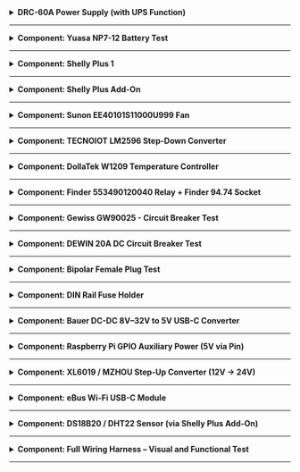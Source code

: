 <details>
<summary><strong>DRC-60A Power Supply (with UPS Function)</strong></summary>

This document describes the test procedure for verifying correct operation of the **Mean Well DRC-60A** DIN rail AC-DC power supply using the **MESTEK CM83E** digital clamp multimeter.

## Terminals Overview

| Terminal    | Description                  |
|-------------|------------------------------|
| **L**       | AC Line Input (Phase)        |
| **N**       | AC Neutral Input             |
| **FG**      | Protective Earth (Ground)    |
| **+V**      | Positive DC Output           |
| **-V**      | Negative DC Output (GND)     |
| **Bat.+**   | Battery Positive             |
| **Bat.-**   | Battery Negative             |
| **AC OK**   | Relay Output – AC Status     |
| **Bat. Low**| Relay Output – Battery Low   |

## Multimeter Test Procedure (MESTEK CM83E)

### 1. DC Output Voltage (+V / -V)
- **Multimeter Mode:** DC Voltage (V⎓)
- **Red probe:** +V
- **Black probe:** -V
- **Expected Value:** ~13.8 V DC

---

### 2. Battery Charge Voltage (Bat.+ / Bat.-)
- **Multimeter Mode:** DC Voltage (V⎓)
- **Red probe:** Bat.+
- **Black probe:** Bat.-
- **Expected Value:** ~13.8 V DC (when battery is being charged)

---

### 3. AC OK Signal (Relay Contact)
- **Multimeter Mode:** Continuity Test (Beep / Diode symbol)
- **Probe 1:** AC OK
- **Probe 2:** -V
- **Expected Behavior:**
  - If AC is present: **Contact closed (Beep / 0Ω)**
  - If AC is lost: **Contact open (no beep / OL)**

---

### 4. Battery Low Signal (Relay Contact)
- **Multimeter Mode:** Continuity Test
- **Probe 1:** Bat. Low
- **Probe 2:** -V
- **Expected Behavior:**
  - Battery OK: **Contact open**
  - Battery <11 V: **Contact closed (Beep / 0Ω)**

---

## Test Results

1. DC Output Voltage:  
2. Battery Voltage:  
3. AC OK Relay Status:  
4. Battery Low Relay Status:

</details>

---

<details>
<summary><strong>Component: Yuasa NP7-12 Battery Test</strong></summary>

### Specifications Summary
- **Nominal voltage**: 12 VDC
- **Full charge voltage**: 13.5 – 13.8 V (Float)
- **Charging current (standard)**: 2.1 A max (0.3 C)
- **Discharge cutoff voltage**: 10.5 V (recommended minimum)
- **Capacity**: 7.0 Ah @ 20h rate

### Required Tool
- MESTEK TRMS Digital Clamp Multimeter

### Test Procedure

#### 1. Voltage Check (No Load)
- **Mode**: DC Voltage (symbol: ⎓)
- **Red probe**: Battery positive terminal
- **Black probe**: Battery negative terminal
- **Expected result**: 
  - ≥ 12.6 V = fully charged
  - 12.0 – 12.5 V = medium charge
  - < 11.8 V = low charge

#### 2. Voltage Under Load
- **Connect** a 12 V load (e.g. 5–10 W resistor or fan)
- Repeat voltage measurement during operation
- **Expected**: Voltage should stay above **11.5 V**

#### 3. Current Draw (Optional)
- **Mode**: DC Current clamp (select A⎓)
- **Clamp around** one of the battery output wires (positive preferred)
- **Expected draw**: Depends on connected load; must not exceed safe discharge rate (~7 A continuous)

### Safety Note
- Avoid discharging below 10.5 V
- Recharge if voltage drops under 12.0 V when idle

---

### Test Results
1. Voltage (idle):  
2. Voltage (under load):  
3. Load current:  

</details>

---

<details>
<summary><strong>Component: Shelly Plus 1</strong></summary>

### Specifications Summary
- **DC Supply Voltage**: 12VDC ±10%, or 24–48VDC stabilized
- **AC Supply Voltage**: 110–240V AC
- **Relay Output**: Dry contact (potential-free)
- **Max Load**: 16A / 240V AC
- **Operating Temperature**: -20°C to +40°C
- **Relevant Terminals (DC mode)**: 12V (positive), SW (GND/negative)

### Required Tool
- MESTEK TRMS Digital Clamp Multimeter

### Test Procedure

#### 1. Input Voltage (DC mode)
- **Mode**: DC Voltage (symbol: ⎓)
- **Red probe**: Terminal "12V"
- **Black probe**: Terminal "SW"
- **Expected**: 12.0–13.8 VDC

#### 2. Idle Current Draw
- **Mode**: DC Current clamp (symbol: A⎓)
- **Clamp around**: Positive wire feeding "12V"
- **Expected**: ~0.05–0.1 A (when idle, Wi-Fi on)

#### 3. Relay Output Test
- **Activate relay** via app or HTTP request
- **Check continuity** between output contacts (Normally Open closes)
- **Mode**: Continuity test (diode symbol or sound wave icon)
- **Probes**: Between relay output terminals
- **Expected**: Continuity when activated

---

### Test Results
1. Input voltage:  
2. Idle current:  
3. Relay continuity:  

</details>

---

<details>
<summary><strong>Component: Shelly Plus Add-On</strong></summary>

### Specifications Summary
- **Power Supply**: Provided directly via Shelly Plus 1 connector
- **Interface**: I²C or GPIO to main Shelly device
- **Supports**: DS18B20 temperature sensor, DHT22, analog inputs, binary sensors
- **Voltage Tolerance**: 0–3.3V (analog input)

### Required Tool
- MESTEK TRMS Digital Clamp Multimeter

### Test Procedure

#### 1. Supply Verification (when connected to Shelly Plus 1)
- **Mode**: DC Voltage (symbol: ⎓)
- **Red probe**: VCC or sensor pin (check with connected sensor)
- **Black probe**: GND of Add-On
- **Expected**: 3.3 VDC (provided by Shelly Plus 1)

#### 2. Analog Signal Input (Optional)
- **Connect** a known analog voltage source (e.g. 1.5V battery)
- **Measure** the voltage seen at input pin
- **Expected**: Should match within ±0.1V

#### 3. Sensor Bus Continuity
- **Mode**: Continuity test (diode or buzzer icon)
- **Check** signal/GND continuity from sensor to Add-On terminals
- **Expected**: Continuity present

---

### Test Results
1. VCC voltage:  
2. Analog input voltage:  
3. Sensor continuity:  

</details>

---

<details>
<summary><strong>Component: Sunon EE40101S11000U999 Fan</strong></summary>

### Specifications Summary
- **Rated Voltage**: 12 VDC
- **Power Consumption**: 0.99 W
- **Current Draw**: ~0.0825 A
- **Dimensions**: 40×40×10 mm
- **Airflow**: 13.9 m³/h
- **Speed**: 7300 RPM

### Required Tool
- MESTEK TRMS Digital Clamp Multimeter

### Test Procedure

#### 1. Voltage at Terminals
- **Mode**: DC Voltage (symbol: ⎓)
- **Red probe**: Fan positive terminal (usually red wire)
- **Black probe**: Fan negative terminal (usually black wire)
- **Expected**: 12.0 VDC ± 0.5 V

#### 2. Current Draw While Running
- **Mode**: DC Current clamp (select A⎓)
- **Clamp around** the positive wire while fan is active
- **Expected**: Approx. 80–90 mA

#### 3. Rotation & Noise
- **Observation**: Fan should spin immediately when powered
- **Expected**: Smooth spin, no grinding noise

---

### Test Results
1. Input voltage:  
2. Current draw:  
3. Mechanical rotation/noise:  

</details>

---

<details>
<summary><strong>Component: TECNOIOT LM2596 Step-Down Converter</strong></summary>

### Specifications Summary
- **Input Voltage Range**: 4–40 VDC
- **Output Voltage Range**: 1.25–37 VDC (adjustable)
- **Max Current**: ~2 A continuous (with heatsink)
- **Display**: Integrated digital voltmeter

### Required Tool
- MESTEK TRMS Digital Clamp Multimeter
- Small flathead screwdriver (for trimmer)

### Test Procedure

#### 1. Input Voltage Check
- **Mode**: DC Voltage (⎓)
- **Red probe**: VIN+
- **Black probe**: VIN−
- **Expected**: 13.8 V (from battery or main power line)

#### 2. Output Voltage Adjustment
- **Mode**: DC Voltage (⎓)
- **Red probe**: VOUT+
- **Black probe**: VOUT−
- Use screwdriver to rotate trimmer until output reads exactly **12.00–12.10 V**
- **Important**: Confirm value using external multimeter if display is damaged

#### 3. Output Load Test (Optional)
- Connect load (e.g. 12 V fan)
- Confirm voltage remains stable under load

### Safety Note
- Ensure input > output voltage
- Avoid shorting output when powered
- Watch for excessive heat if drawing >1 A continuously

---

### Test Results
1. Input voltage:  
2. Output voltage:  
3. Load test result:  

</details>

---

<details>
<summary><strong>Component: DollaTek W1209 Temperature Controller</strong></summary>

### Specifications Summary
- **Operating voltage**: 12 VDC
- **Temperature range**: -50 °C to 110 °C
- **Sensor type**: NTC thermistor probe
- **Relay rating**: 10 A @ 12 VDC
- **Output type**: Relay NO/NC terminals

### Required Tool
- MESTEK TRMS Digital Clamp Multimeter
- 12 VDC regulated power source
- Heat source (e.g. hair dryer) or cold source (ice)

### Test Procedure

#### 1. Power Supply Test
- **Mode**: DC Voltage (⎓)
- **Red probe**: VCC (marked on module input)
- **Black probe**: GND
- **Expected**: 12.0 – 12.1 VDC

#### 2. Display and Sensor Response
- Power the board with 12 V
- Ensure screen lights up and shows ambient temperature
- Hold sensor between fingers, temperature should rise
- Touch probe with ice or cold metal, temperature should drop
- **Expected**: Variation of at least ±5°C in response to thermal stimulus

#### 3. Relay Activation Test
- Set threshold temperature on board (use onboard buttons)
- Heat or cool probe past threshold
- **Expected**: Audible click + relay LED changes state
- **Check output**: Measure continuity on output terminals when relay is active

#### 4. Output Voltage Test (Optional)
- **Mode**: DC Voltage (⎓)
- **Red probe**: Relay output terminal
- **Black probe**: GND
- Confirm if output switches correctly when relay toggles

### Safety Note
- Relay should only be connected to appropriate load during final installation
- Ensure temperature thresholds are correctly set for activation

---

### Test Results
1. Input voltage:  
2. Sensor variation observed:  
3. Relay toggled (Y/N):  
4. Output switching OK (Y/N):  

</details>

---

<details>
<summary><strong>Component: Finder 553490120040 Relay + Finder 94.74 Socket</strong></summary>

### Specifications Summary
- **Coil voltage**: 12 VDC
- **Contacts**: 4 changeover (4RT / DPDT)
- **Max switching current**: 7 A per contact
- **Socket model**: Finder 94.74 (screw terminals)
- **Test button**: Manual test button included

### Required Tool
- MESTEK TRMS Digital Clamp Multimeter

### Test Procedure

#### 1. Coil Voltage Test
- **Mode**: DC Voltage (symbol: ⎓)
- **Red probe**: Connected to coil terminal A1 (on socket)
- **Black probe**: Connected to coil terminal A2 (on socket)
- **Apply 12 VDC**
- **Expected result**: 11.8 – 12.2 V across A1–A2

#### 2. Coil Activation Confirmation
- Listen for a **distinct click** when 12 V is applied
- **Optional**: Use **NCV mode** or visual indicator (relay LED or button)

#### 3. Contact Continuity Test
- **Mode**: Continuity (symbol: soundwave/beep or diode)
- **Probes**: 
  - NO (Normally Open) contact pair (e.g. terminal 11–14)
  - Apply 12 VDC to A1–A2
  - Check continuity: should **close** the circuit (beep)
- **Without power**: contacts should be **open** (no beep)

#### 4. Manual Test Button
- Push the **test button** on top of the relay
- Check if contact continuity behaves **as if energized**

### Safety Note
- Test with low-voltage DC **only** unless fully isolated
- Ensure correct polarity on coil terminals (A1 = + / A2 = −)

---

### Test Results
1. Coil voltage:  
2. Relay click (audible):  
3. NO contacts closed when powered:  
4. Manual test button working:  

</details>

---

<details>
<summary><strong>Component: Gewiss GW90025 - Circuit Breaker Test</strong></summary>

### Specifications Summary
- **Type**: Automatic Circuit Breaker (MCB)
- **Rated current**: 16 A
- **Voltage rating**: 230/400 V AC
- **Breaking capacity**: 4.5 kA
- **Poles**: 1P+N
- **Trip curve**: C

### Required Tool
- MESTEK TRMS Digital Clamp Multimeter

### Test Procedure

#### 1. Continuity Test (Breaker ON)
- **Mode**: Continuity (symbol: sound wave or diode symbol)
- **Red probe**: Output terminal of breaker
- **Black probe**: Input terminal of breaker
- **Expected result**: Continuity **should beep** when breaker is ON

#### 2. Open Test (Breaker OFF)
- Switch breaker to OFF
- Repeat continuity test
- **Expected result**: **No beep** (open circuit)

#### 3. Voltage Drop Check
- **Mode**: AC Voltage
- **Red probe**: Output terminal
- **Black probe**: Input terminal
- **Breaker ON and under light load**
- **Expected result**: Voltage drop should be near **0 V**

#### 4. Load Voltage Test
- **Red probe**: Output terminal (while connected to AC source and load)
- **Black probe**: Neutral line
- **Expected result**: ~230 V (if powered and breaker is ON)

### Safety Note
- Ensure power is OFF before performing continuity tests
- Do not exceed rated current during testing

---

### Test Results
1. Continuity (ON):  
2. Continuity (OFF):  
3. Voltage drop:  
4. Load voltage:  

</details>

---

<details>
<summary><strong>Component: DEWIN 20A DC Circuit Breaker Test</strong></summary>

### Specifications Summary
- **Type**: DC Magnetothermal Breaker
- **Rated current**: 20 A
- **Operating voltage**: 12V – 250V DC
- **Poles**: Single pole
- **Function**: Protects DC circuits from overcurrent or short-circuit

### Required Tool
- MESTEK TRMS Digital Clamp Multimeter

### Test Procedure

#### 1. Continuity Test (Breaker ON)
- **Mode**: Continuity (symbol: sound wave or diode)
- **Red probe**: Input terminal (DC+)
- **Black probe**: Output terminal (DC+ out)
- **Expected result**: Beep or ~0 Ω (circuit closed)

#### 2. Continuity Test (Breaker OFF)
- Toggle switch to OFF
- **Expected result**: No beep / OL (circuit open)

#### 3. Voltage Test (Live Test, Caution!)
- **Power required**: 13.8 V DC (or your system voltage)
- **Mode**: DC Voltage
- **Red probe**: Input terminal
- **Black probe**: GND
- **Expected input**: ~13.8 V
- **Then test**: Red probe on output terminal, same black probe
- **Expected output**: ~13.8 V if ON, 0 V if OFF

### Safety Note
- Never exceed rated voltage or current
- Use only in DC circuits — not for AC systems

---

### Test Results
1. Continuity (ON):  
2. Continuity (OFF):  
3. Voltage IN/OUT:  

</details>

---

<details>
<summary><strong>Component: Bipolar Female Plug Test</strong></summary>

### Specifications Summary
- **Type**: Bipolar straight female plug
- **Max current**: 10 A
- **Max voltage**: 250 V AC
- **Protection**: IP20 (no grounding)
- **Application**: AC 230 V plug for Raspberry official PSU or general appliances

### Required Tool
- MESTEK TRMS Digital Clamp Multimeter

### Test Procedure

#### 1. Continuity Check
- **Mode**: Continuity (symbol: sound wave / diode)
- **Red probe**: Insert into one terminal of the plug
- **Black probe**: Touch corresponding internal wiring or device plug pin
- **Expected result**: Multimeter beeps = internal contact is intact

#### 2. Resistance Check
- **Mode**: Ohms (symbol: Ω)
- Measure resistance across each conductor
- **Expected**: ~0 Ω or a very low value (cable + contact resistance)

#### 3. Voltage Output (Live Test, optional if powered)
- **Mode**: AC Voltage (symbol: ~V)
- **Red probe**: L (Live)
- **Black probe**: N (Neutral)
- **Expected result**: ~230 V AC (only if connected to live power source)

### Safety Note
- Never insert probes while plug is connected to the grid unless explicitly testing live voltage
- Always handle insulated parts during live measurements

---

### Test Results
1. Continuity:  
2. Resistance:  
3. Voltage output (if tested):  

</details>

---

<details>
<summary><strong>Component: DIN Rail Fuse Holder</strong></summary>

### Specifications Summary
- **Voltage rating**: Up to 250 V AC
- **Fuse type**: 5x20 mm glass or ceramic
- **Max current**: Based on inserted fuse rating (typically up to 10 A)
- **DIN rail mount**: Yes, standard 35 mm
- **Usage**: General inline AC protection for circuits up to 250 V

### Required Tool
- MESTEK TRMS Digital Clamp Multimeter

### Test Procedure

#### 1. Continuity Check (Without Power)
- **Mode**: Continuity / Ohm test (symbol: Ω or sound wave)
- **Red probe**: One terminal of fuse holder
- **Black probe**: Opposite terminal (other side of fuse)
- **Expected result**: 
  - Audible beep or ~0 Ω if fuse is intact
  - OL or no beep = blown fuse or bad contact

#### 2. Voltage Pass-Through Test (When powered)
- **Mode**: AC Voltage (symbol: V~)
- **Red probe**: Input terminal (from mains or breaker)
- **Black probe**: Output terminal (load side)
- **Expected result**: 
  - Voltage reading should match input AC (typically ~230 V)
  - 0 V = open fuse or incorrect wiring

### Safety Note
- Always **test with power off first**
- Ensure proper fuse rating before applying power
- Do not exceed rated fuse current

---

### Test Results
1. Continuity (unpowered):  
2. Voltage across terminals (powered):  

</details>

---

<details>
<summary><strong>Component: Bauer DC-DC 8V–32V to 5V USB-C Converter</strong></summary>

### Specifications Summary
- **Input Voltage Range**: 8 – 32 VDC
- **Output Voltage**: 5 VDC (regulated)
- **Output Current**: Max 3 A (15 W)
- **Connector**: USB-C output
- **Use case**: Powers low-consumption 5V devices (e.g., eBus Wi-Fi module)

### Required Tool
- MESTEK TRMS Digital Clamp Multimeter

### Test Procedure

#### 1. Input Voltage Test
- **Mode**: DC Voltage (⎓)
- **Red probe**: Positive input terminal (VIN+)
- **Black probe**: Ground input terminal (VIN-)
- **Expected**: Voltage within **8–32 V**, typically **13.8 V**

#### 2. Output Voltage Test
- **Mode**: DC Voltage (⎓)
- **Red probe**: Inserted in USB-C VBUS line via breakout/test cable
- **Black probe**: USB-C GND
- **Expected**: **5.0 – 5.1 VDC**

#### 3. Load Regulation Test (Optional)
- **Connect** 5V load (e.g., Wi-Fi module or resistive dummy load)
- Measure output again under load
- **Expected**: Output remains **5.0 V ±0.1 V**

### Safety Notes
- Ensure proper polarity on input lines
- USB-C port must not be shorted
- Avoid exceeding 3 A current draw

---

### Test Results
1. Input voltage:  
2. Output voltage (idle):  
3. Output voltage (under load):  

</details>

---

<details>
<summary><strong>Component: Raspberry Pi GPIO Auxiliary Power (5V via Pin)</strong></summary>

### Specifications Summary
- **Voltage input**: 5.1 VDC (recommended)
- **Max input current**: Depends on Pi model (typ. 2–3 A for Pi 4)
- **Relevant GPIO Pins**:
  - Pin 2 / 4: +5V Power In
  - Pin 6 / 14 / 20 / 30 / 34 / 39: GND
- **Use case**: Alternative power input, bypasses USB-C input regulator

### Required Tool
- MESTEK TRMS Digital Clamp Multimeter

### Test Procedure

#### 1. Voltage on 5V GPIO Pins
- **Mode**: DC Voltage (⎓)
- **Red probe**: GPIO Pin 2 or 4
- **Black probe**: Any GND pin (e.g. Pin 6 or 39)
- **Expected result**: **5.0 – 5.2 VDC**

#### 2. Power-On Confirmation
- Connect regulated 5V supply to GPIO pins
- Raspberry Pi **should boot normally** without USB-C
- **Check LEDs and HDMI output** for boot activity

#### 3. Current Draw Test (Optional)
- **Mode**: DC Current Clamp (A⎓)
- **Clamp around** positive 5V wire feeding GPIO
- **Expected draw**: Depends on Pi model and peripherals (0.6 – 2.5 A)

### Safety Note
- **Do not supply power via USB-C and GPIO simultaneously**
- Ensure input voltage is **precisely regulated**
- Use a **Schottky diode** in series if dual supply fallback is used

---

### Test Results
1. GPIO input voltage:  
2. Boot success (Y/N):  
3. Current draw (if tested):  

</details>

---

<details>
<summary><strong>Component: XL6019 / MZHOU Step-Up Converter (12V → 24V)</strong></summary>

### Specifications Summary
- **Input Voltage Range**: ~3 – 22 VDC (XL6019) / 10 – 22 VDC (MZHOU)
- **Output Voltage**: 24 VDC (adjustable via trimmer)
- **Max Output Power**: 15–20 A (depending on heatsink and cooling)
- **Use case**: Boosts 12–14 V input to stable 24 V for DC devices (e.g. Shelly)

### Required Tool
- MESTEK TRMS Digital Clamp Multimeter
- Small flathead screwdriver (for trimmer)

### Test Procedure

#### 1. Input Voltage Check
- **Mode**: DC Voltage (⎓)
- **Red probe**: VIN+
- **Black probe**: VIN−
- **Expected result**: 12.0 – 14.0 V

#### 2. Output Voltage Adjustment
- **Mode**: DC Voltage (⎓)
- **Red probe**: VOUT+
- **Black probe**: VOUT−
- Adjust trimmer until output reaches **24.0 – 24.2 VDC**
- Optional: Use a **dummy load** to simulate real-world draw

#### 3. Stability Under Load (Optional)
- Connect device (e.g. Shelly) to output
- Confirm voltage remains within range during usage

### Safety Note
- Ensure **input is always lower** than output
- Watch for overheating during prolonged use
- Always check trimmer position before powering sensitive devices

---

### Test Results
1. Input voltage:  
2. Output voltage (no load):  
3. Output under load:  

</details>

---

<details>
<summary><strong>Component: eBus Wi-Fi USB-C Module</strong></summary>

### Specifications Summary
- **Power Supply**: 5 VDC via USB-C
- **Interface**: Wi-Fi (MQTT or TCP), USB-C serial
- **Functions**: eBus polling, data decoding, publishing to broker
- **Current Draw**: Typically 0.2–0.5 A (Wi-Fi active)

### Required Tool
- MESTEK TRMS Digital Clamp Multimeter
- USB breakout cable (for voltage probing)

### Test Procedure

#### 1. USB-C Voltage Check
- **Mode**: DC Voltage (⎓)
- **Red probe**: USB VBUS (pin 1, via breakout)
- **Black probe**: USB GND (pin 4)
- **Expected**: 5.0 – 5.2 VDC

#### 2. Device Power-On Verification
- Connect to power via USB-C
- **Check LED indicator** (usually blue/red)
- Confirm Wi-Fi broadcasts or connects to known SSID

#### 3. Network/MQTT Activity
- Connect to same network as Home Assistant
- Ping device IP or open admin interface (if available)
- Monitor MQTT broker: confirm messages on topics like `ebusd/`

#### 4. Serial Interface (Optional)
- Use `screen`, `minicom` o simile su `/dev/ttyUSBx`
- Check for valid eBus data streams

### Safety Note
- USB-C power must be clean and stable
- Avoid backpowering via USB host device and 5V rail insieme

---

### Test Results
1. USB-C voltage:  
2. LED activity:  
3. Wi-Fi/MQTT response:  
4. Serial data (if tested):  

</details>

---

<details>
<summary><strong>Component: DS18B20 / DHT22 Sensor (via Shelly Plus Add-On)</strong></summary>

### Specifications Summary
- **Supply Voltage**: 3.0 – 3.3 VDC (provided by Shelly)
- **Interface**:
  - **DS18B20**: 1-Wire digital
  - **DHT22**: Digital signal with internal pull-up
- **Output**: Temperature (and humidity for DHT22)

### Required Tool
- MESTEK TRMS Digital Clamp Multimeter
- Shelly Plus 1 + Add-On powered and configured

### Test Procedure

#### 1. Power Verification
- **Mode**: DC Voltage (⎓)
- **Red probe**: Sensor VCC pin
- **Black probe**: Sensor GND pin
- **Expected result**: 3.3 VDC from Add-On board

#### 2. Signal Line Continuity
- **Mode**: Continuity / diode
- Probe between:
  - **Sensor DATA pin** and **Add-On DATA terminal**
- **Expected**: Continuity present (low resistance or beep)

#### 3. Sensor Recognition (via App)
- Access Shelly Web Interface or App
- Confirm sensor appears with valid readings
  - **DS18B20**: Temperature in °C
  - **DHT22**: Temperature + Humidity

#### 4. Sensor Response Test
- Warm or cool the sensor (e.g. touch or ice)
- **Expected**: Value changes by at least ±1°C

### Safety Note
- Ensure correct wiring (VCC–DATA–GND)
- Avoid reversing polarity – may damage sensor

---

### Test Results
1. Supply voltage:  
2. Data line continuity:  
3. Sensor detected:  
4. Value variation observed:  

</details>

---

<details>
<summary><strong>Component: Full Wiring Harness – Visual and Functional Test</strong></summary>

### Overview
This test covers a complete check of the wiring between modules, including:
- **Power paths** (main and auxiliary)
- **Signal continuity**
- **Intermediary protection** (diodes, fuses, PTCs)
- **Layout integrity** (physical routing, EMI risk, serviceability)

### Required Tool
- MESTEK TRMS Digital Clamp Multimeter
- Optional: Inspection light, magnifier, cable tester

### Test Procedure

#### 1. Visual Inspection
- Check for:
  - Solid solder joints (no cold or cracked joints)
  - Clean cable paths without sharp bends or tension
  - Proper insulation and no exposed conductor
  - WAGO/morsetti fully engaged and secure
  - Clearly labeled or color-coded wires
- **Expected**: No frayed wires, all connections clean and secure

#### 2. Continuity & Path Testing
- **Mode**: Continuity (soundwave or diode symbol)
- Check all:
  - Ground paths (GND to GND across devices)
  - Power lines (e.g. +12V from PSU to modules)
  - Signal lines (e.g. sensor data, relay triggers)
- **Expected**: Beep or low resistance on all intended connections

#### 3. Protection Component Check
- **Fuses (glass/PTC)**: Confirm continuity when cold
- **Diodi di blocco/interdizione**:
  - **Mode**: Diode test
  - Verify forward voltage (0.2–0.6 V typical)
  - Confirm no continuity in reverse
- **Expected**: All components behave per type and orientation

#### 4. Voltage Drop Test
- Under load, measure voltage across:
  - Power input terminal vs. device VCC
  - Diodes or fuse points (minimal drop expected)
- **Expected**: Drop <0.3V on all passive paths under typical load

#### 5. EMI and Layout Review
- Avoid power + signal wires running parallel for long distances
- Keep transformers or relays away from analog signal paths
- Shield long sensor lines where needed

### Best Practices
- Avoid unshielded crossings over relay coils or PSU switching zones
- Use ferrules or tinned ends for stranded wire into screw terminals
- Route wires with slack for maintenance without unplugging

---

### Test Results
1. Visual inspection passed (Y/N):  
2. All path continuity confirmed (Y/N):  
3. Diodes and fuses working (Y/N):  
4. Voltage drop acceptable (Y/N):  
5. EMI/layout issues found:  

</details>

---
